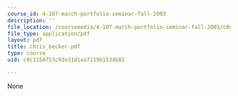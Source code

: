 ```yaml
---
course_id: 4-107-march-portfolio-seminar-fall-2003
description: ''
file_location: /coursemedia/4-107-march-portfolio-seminar-fall-2003/c0c1150753c93e31d1ea7119b1534b01_chris_becker.pdf
file_type: application/pdf
layout: pdf
title: chris_becker.pdf
type: course
uid: c0c1150753c93e31d1ea7119b1534b01

---
```

None